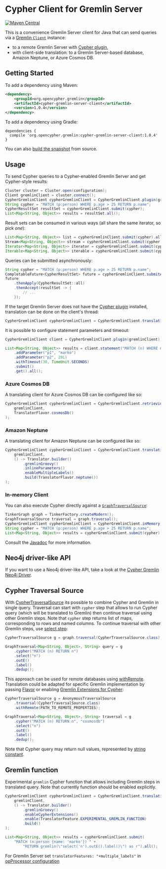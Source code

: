 # Cypher Client for Gremlin Server

[![Maven Central](https://maven-badges.herokuapp.com/maven-central/org.opencypher.gremlin/cypher-gremlin-server-client/badge.svg?style=shield)](https://maven-badges.herokuapp.com/maven-central/org.opencypher.gremlin/cypher-gremlin-server-client)

This is a convenience Gremlin Server client for Java that can send queries via a [Gremlin `Client`](https://tinkerpop.apache.org/docs/current/reference/#connecting-via-java) instance:

- to a remote Gremlin Server with [Cypher plugin](../cypher-gremlin-server-plugin),
- with client-side translation: to a Gremlin Server-based database, Amazon Neptune, or Azure Cosmos DB.
## Getting Started

To add a dependency using Maven:

```xml
<dependency>
    <groupId>org.opencypher.gremlin</groupId>
    <artifactId>cypher-gremlin-server-client</artifactId>
    <version>1.0.4</version>
</dependency>
```

To add a dependency using Gradle:

```
dependencies {
  compile 'org.opencypher.gremlin:cypher-gremlin-server-client:1.0.4'
}
```

You can also [build the snapshot](../README.md#development) from source.

## Usage

To send Cypher queries to a Cypher-enabled Gremlin Server and get Cypher-style results:

<!-- [freshReadmeSource](../../testware/integration-tests/src/test/java/org/opencypher/gremlin/snippets/CypherGremlinServerClientSnippets.java#gremlinStyle) -->
```java
Cluster cluster = Cluster.open(configuration);
Client gremlinClient = cluster.connect();
CypherGremlinClient cypherGremlinClient = CypherGremlinClient.plugin(gremlinClient);
String cypher = "MATCH (p:person) WHERE p.age > 25 RETURN p.name";
CypherResultSet resultSet = cypherGremlinClient.submit(cypher);
List<Map<String, Object>> results = resultSet.all();
```

Result sets can be consumed in various ways (all share the same iterator, so pick _one_):

<!-- [freshReadmeSource](../../testware/integration-tests/src/test/java/org/opencypher/gremlin/snippets/CypherGremlinServerClientSnippets.java#workingWithCypherGremlinClient) -->
```java
List<Map<String, Object>> list = cypherGremlinClient.submit(cypher).all(); // as a list
Stream<Map<String, Object>> stream = cypherGremlinClient.submit(cypher).stream(); // as a stream
Iterator<Map<String, Object>> iterator = cypherGremlinClient.submit(cypher).iterator(); // as an iterator
Iterable<Map<String, Object>> iterable = cypherGremlinClient.submit(cypher); // also an iterable
```

Queries can be submitted asynchronously:

<!-- [freshReadmeSource](../../testware/integration-tests/src/test/java/org/opencypher/gremlin/snippets/CypherGremlinServerClientSnippets.java#async) -->
```java
String cypher = "MATCH (p:person) WHERE p.age > 25 RETURN p.name";
CompletableFuture<CypherResultSet> future = cypherGremlinClient.submitAsync(cypher);
future
    .thenApply(CypherResultSet::all)
    .thenAccept(resultSet -> {
        // ...
    });
```

If the target Gremlin Server does not have the [Cypher plugin](../cypher-gremlin-server-plugin) installed, translation can be done on the client's thread:

<!-- [freshReadmeSource](../../testware/integration-tests/src/test/java/org/opencypher/gremlin/snippets/CypherGremlinServerClientSnippets.java#translating) -->
```java
CypherGremlinClient cypherGremlinClient = CypherGremlinClient.translating(gremlinClient);
```

It is possible to configure statement parameters and timeout:

<!-- [freshReadmeSource](../../testware/integration-tests/src/test/java/org/opencypher/gremlin/snippets/CypherGremlinServerClientSnippets.java#advanced) -->
```java
CypherGremlinClient client = CypherGremlinClient.plugin(gremlinClient);

List<Map<String, Object>> results = client.statement("MATCH (n) WHERE n.name=$p1 AND n.age=$p2 RETURN n")
    .addParameter("p1", "marko")
    .addParameter("p2", 29L)
    .withTimeout(30, TimeUnit.SECONDS)
    .submit()
    .get().all();
```

### Azure Cosmos DB

A translating client for Azure Cosmos DB can be configured like so:

<!-- [freshReadmeSource](../../testware/integration-tests/src/test/java/org/opencypher/gremlin/snippets/CypherGremlinServerClientSnippets.java#cosmosdb) -->
```java
CypherGremlinClient cypherGremlinClient = CypherGremlinClient.retrieving(
    gremlinClient,
    TranslatorFlavor.cosmosDb()
);
```

### Amazon Neptune

A translating client for Amazon Neptune can be configured like so:

<!-- [freshReadmeSource](../../testware/integration-tests/src/test/java/org/opencypher/gremlin/snippets/CypherGremlinServerClientSnippets.java#neptune) -->
```java
CypherGremlinClient cypherGremlinClient = CypherGremlinClient.translating(
    gremlinClient,
    () -> Translator.builder()
        .gremlinGroovy()
        .inlineParameters()
        .enableMultipleLabels()
        .build(TranslatorFlavor.neptune())
);
```

### In-memory Client

You can also execute Cypher directly against a [`GraphTraversalSource`](https://tinkerpop.apache.org/docs/current/reference/#the-graph-process):

<!-- [freshReadmeSource](../../testware/integration-tests/src/test/java/org/opencypher/gremlin/snippets/CypherGremlinServerClientSnippets.java#inMemory) -->
```java
TinkerGraph graph = TinkerFactory.createModern();
GraphTraversalSource traversal = graph.traversal();
CypherGremlinClient cypherGremlinClient = CypherGremlinClient.inMemory(traversal);
String cypher = "MATCH (p:person) WHERE p.age > 25 RETURN p.name";
List<Map<String, Object>> results = cypherGremlinClient.submit(cypher).all();
```

Consult the [Javadoc](https://opencypher.github.io/cypher-for-gremlin/api/1.0.4/java/org/opencypher/gremlin/client/package-summary.html) for more information.

## Neo4j driver-like API

If you want to use a Neo4j driver-like API, take a look at the [Cypher Gremlin Neo4j Driver](../cypher-gremlin-neo4j-driver).

## Cypher Traversal Source

With [CypherTraversalSource](https://opencypher.github.io/cypher-for-gremlin/api/1.0.4/java/org/opencypher/gremlin/client/CypherTraversalSource.html)
its possible to combine Cypher and Gremlin in single query. Traversal can start with `cypher` step that allows to run Cypher 
query (which will be translated to Gremlin) then continue traversal using other Gremlin steps. Note that `cypher` step returns list of maps, corresponding to rows and named columns.
To continue traversal with other Gremlin steps, use [select step](http://tinkerpop.apache.org/docs/current/reference/#select-step):

<!-- [freshReadmeSource](../../testware/integration-tests/src/test/java/org/opencypher/gremlin/snippets/CypherGremlinServerClientSnippets.java#cypherTraversalSource) -->
```java
CypherTraversalSource g = graph.traversal(CypherTraversalSource.class);

GraphTraversal<Map<String, Object>, String> query = g
    .cypher("MATCH (n) RETURN n")
    .select("n")
    .outE()
    .label()
    .dedup();
```

This approach can be used for remote databases using [withRemote](http://tinkerpop.apache.org/docs/current/reference/#connecting-gremlin-server).
Translation could be adapted for specific Gremlin implementation by passing [Flavor](https://github.com/opencypher/cypher-for-gremlin/wiki/Gremlin-implementations#flavors)
or enabling [Gremlin Extensions for Cypher](https://github.com/opencypher/cypher-for-gremlin/wiki/Gremlin-implementations#cypher-extensions):

<!-- [freshReadmeSource](../../testware/integration-tests/src/test/java/org/opencypher/gremlin/snippets/CypherGremlinServerClientSnippets.java#cypherTraversalWithRemote) -->
```java
CypherTraversalSource g = AnonymousTraversalSource
    .traversal(CypherTraversalSource.class)
    .withRemote(PATH_TO_REMOTE_PROPERTIES);

GraphTraversal<Map<String, Object>, String> traversal = g
    .cypher("MATCH (n) RETURN n", "cosmosdb")
    .select("n")
    .outE()
    .label()
    .dedup();
```

Note that Cypher query may return null values, represented by [string constant](https://opencypher.github.io/cypher-for-gremlin/api/1.0.4/java/constant-values.html#org.opencypher.gremlin.translation.Tokens.NULL).

## Gremlin function

Experimental `gremlin` Cypher function that allows including Gremlin steps in translated query. Note that currently
function should be enabled explicitly.

<!-- [freshReadmeSource](../../testware/integration-tests/src/test/java/org/opencypher/gremlin/snippets/CypherGremlinServerClientSnippets.java#enableExperimentalGremlin) -->
```java
CypherGremlinClient cypherGremlinClient = CypherGremlinClient.translating(
    gremlinClient,
    () -> Translator.builder()
        .gremlinGroovy()
        .enableCypherExtensions()
        .enable(TranslatorFeature.EXPERIMENTAL_GREMLIN_FUNCTION)
        .build()
);

List<Map<String, Object>> results = cypherGremlinClient.submit(
    "MATCH (n:person {name: 'marko'}) " +
        "RETURN gremlin(\"select('n').outE().label()\") as r").all();
```

For Gremlin Server set `translatorFeatures: "+multiple_labels"` in [opProcessor configuration](../cypher-gremlin-server-plugin/#Configuration) 


